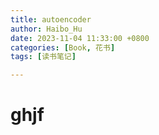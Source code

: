 ```yaml
---
title: autoencoder
author: Haibo_Hu
date: 2023-11-04 11:33:00 +0800
categories: [Book, 花书]
tags: [读书笔记]

---
```


# ghjf